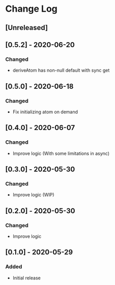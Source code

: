 # Change Log

## [Unreleased]

## [0.5.2] - 2020-06-20
### Changed
- deriveAtom has non-null default with sync get

## [0.5.0] - 2020-06-18
### Changed
- Fix initializing atom on demand

## [0.4.0] - 2020-06-07
### Changed
- Improve logic (With some limitations in async)

## [0.3.0] - 2020-05-30
### Changed
- Improve logic (WIP)

## [0.2.0] - 2020-05-30
### Changed
- Improve logic

## [0.1.0] - 2020-05-29
### Added
- Initial release
